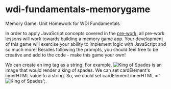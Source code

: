 # wdi-fundamentals-memorygame

Memory Game: Unit Homework for WDI Fundamentals

In order to apply JavaScript concepts covered in the [pre-work](http://fundamentals.generalassemb.ly/), all pre-work lessons will work towards building a memory game app. Your development of this game will exercise your ability to implement logic with JavaScript and so much more! Besides following the prompts, you should feel free to be creative and add to the code - make this game your own!



We can create an img tag as a string. For example, <img src="my_king.png" alt="King of Spades" /> is an image that would render a king of spades. We can set cardElement's innerHTML value to a string. So, we could set cardElement.innerHTML = '<img src="my_king.png" alt="King of Spades" />';.
